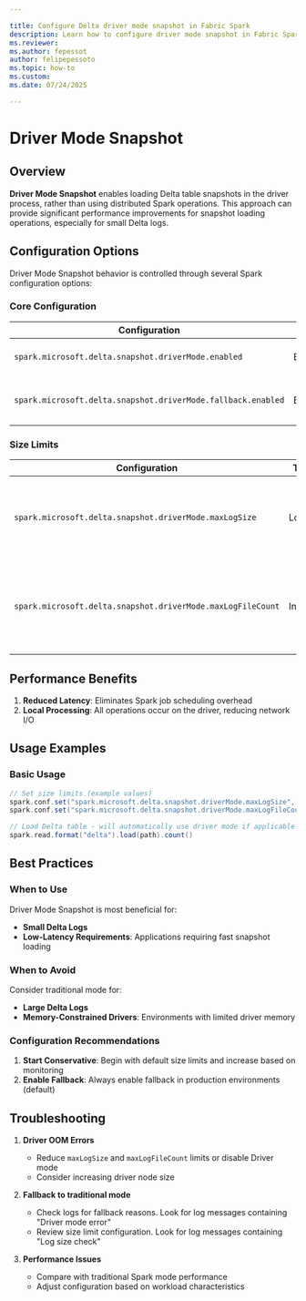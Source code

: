 ```yaml
---

title: Configure Delta driver mode snapshot in Fabric Spark
description: Learn how to configure driver mode snapshot in Fabric Spark to optimize cold query performance.
ms.reviewer: 
ms.author: fepessot
author: felipepessoto
ms.topic: how-to
ms.custom:
ms.date: 07/24/2025

---
```


# Driver Mode Snapshot

## Overview

**Driver Mode Snapshot** enables loading Delta table snapshots in the driver process, rather than using distributed Spark operations. This approach can provide significant performance improvements for snapshot loading operations, especially for small Delta logs.

## Configuration Options

Driver Mode Snapshot behavior is controlled through several Spark configuration options:

### Core Configuration

| Configuration | Type | Default | Description |
|---------------|------|---------|-------------|
| `spark.microsoft.delta.snapshot.driverMode.enabled` | Boolean | `false` | Enables/disables Driver Mode Snapshot |
| `spark.microsoft.delta.snapshot.driverMode.fallback.enabled` | Boolean | `true` | Enables automatic fallback to Spark mode on errors |

### Size Limits

| Configuration | Type | Default | Description |
|---------------|------|---------|-------------|
| `spark.microsoft.delta.snapshot.driverMode.maxLogSize` | Long | 8MB | Maximum Delta Log size (bytes) to process in driver mode (per table/version) |
| `spark.microsoft.delta.snapshot.driverMode.maxLogFileCount` | Integer | 10 | Maximum number of Delta Log files to process in driver mode (per table/version) |

## Performance Benefits

1. **Reduced Latency**: Eliminates Spark job scheduling overhead
2. **Local Processing**: All operations occur on the driver, reducing network I/O

## Usage Examples

### Basic Usage

```scala
// Set size limits (example values)
spark.conf.set("spark.microsoft.delta.snapshot.driverMode.maxLogSize", "4MB")
spark.conf.set("spark.microsoft.delta.snapshot.driverMode.maxLogFileCount", "10")

// Load Delta table - will automatically use driver mode if applicable
spark.read.format("delta").load(path).count()
```

## Best Practices

### When to Use

Driver Mode Snapshot is most beneficial for:

- **Small Delta Logs**
- **Low-Latency Requirements**: Applications requiring fast snapshot loading

### When to Avoid

Consider traditional mode for:

- **Large Delta Logs**
- **Memory-Constrained Drivers**: Environments with limited driver memory

### Configuration Recommendations

1. **Start Conservative**: Begin with default size limits and increase based on monitoring
2. **Enable Fallback**: Always enable fallback in production environments (default)

## Troubleshooting

1. **Driver OOM Errors**
   - Reduce `maxLogSize` and `maxLogFileCount` limits or disable Driver mode
   - Consider increasing driver node size

2. **Fallback to traditional mode**
   - Check logs for fallback reasons. Look for log messages containing "Driver mode error"
   - Review size limit configuration. Look for log messages containing "Log size check"

3. **Performance Issues**
   - Compare with traditional Spark mode performance
   - Adjust configuration based on workload characteristics
